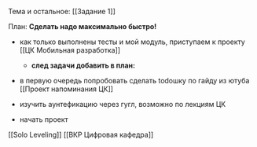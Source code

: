 Тема и остальное:
[[Задание 1]]

План:
**Сделать надо максимально быстро!**


- как только выполнены тесты и мой модуль, приступаем к проекту [[ЦК Мобильная разработка]]

	- **след задачи добавить в план:**

- в первую очередь попробовать сделать todoшку по гайду из ютуба [[Проект напоминания ЦК]]
- изучить аунтефикацию через гугл, возможно по лекциям ЦК
- начать проект


[[Solo Leveling]]
[[ВКР Цифровая кафедра]]